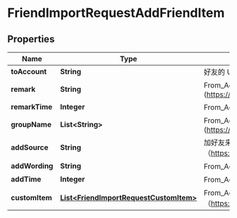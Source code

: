 

# FriendImportRequestAddFriendItem

## Properties

Name | Type | Description | Notes
------------ | ------------- | ------------- | -------------
**toAccount** | **String** | 好友的 UserID | 
**remark** | **String** | From_Account 对 To_Account 的好友备注，详情可参见 标配好友字段(https://cloud.tencent.com/document/product/269/1501#.E6.A0.87.E9.85.8D.E5.A5.BD.E5.8F.8B.E5.AD.97.E6.AE.B5) |  [optional]
**remarkTime** | **Integer** | From_Account 对 To_Account 的好友备注时间 |  [optional]
**groupName** | **List&lt;String&gt;** | From_Account 对 To_Account 的分组信息，详情可参见 标配好友字段(https://cloud.tencent.com/document/product/269/1501#.E6.A0.87.E9.85.8D.E5.A5.BD.E5.8F.8B.E5.AD.97.E6.AE.B5) |  [optional]
**addSource** | **String** | 加好友来源字段，详情可参见 标配好友字段（https://cloud.tencent.com/document/product/269/1501#.E6.A0.87.E9.85.8D.E5.A5.BD.E5.8F.8B.E5.AD.97.E6.AE.B5） | 
**addWording** | **String** | From_Account 和 To_Account 形成好友关系时的附言信息，详情可参见 标配好友字段（标配好友字段） |  [optional]
**addTime** | **Integer** | From_Account 和 To_Account 形成好友关系的时间 |  [optional]
**customItem** | [**List&lt;FriendImportRequestCustomItem&gt;**](FriendImportRequestCustomItem.md) | From_Account 对 To_Account 的自定义好友数据，每一个成员都包含一个 Tag 字段和一个 Value 字段，详情可参见 自定义好友字段（https://cloud.tencent.com/document/product/269/1501#.E8.87.AA.E5.AE.9A.E4.B9.89.E5.A5.BD.E5.8F.8B.E5.AD.97.E6.AE.B5） |  [optional]



